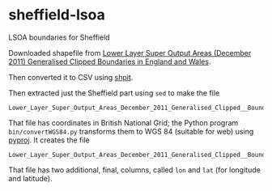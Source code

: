 # sheffield-lsoa

LSOA boundaries for Sheffield

Downloaded shapefile from
[Lower Layer Super Output Areas (December 2011) Generalised
Clipped Boundaries in England and
Wales](http://geoportal.statistics.gov.uk/datasets/lower-layer-super-output-areas-december-2011-generalised-clipped-boundaries-in-england-and-wales).

Then converted it to CSV using
[shpit](https://github.com/SheffieldDFG/shpit).

Then extracted just the Sheffield part using `sed` to make the
file

    Lower_Layer_Super_Output_Areas_December_2011_Generalised_Clipped__Boundaries_in_Sheffield.csv

That file has coordinates in British National Grid;
the Python program `bin/convertWGS84.py`
transforms them to WGS 84 (suitable for web)
using [pyproj](https://github.com/jswhit/pyproj).
It creates the file

    Lower_Layer_Super_Output_Areas_December_2011_Generalised_Clipped__Boundaries_in_SheffieldWGS84.csv

That file has two additional, final, columns, called `lon` and `lat`
(for longitude and latitude).
